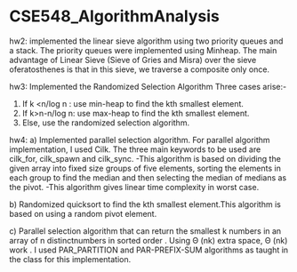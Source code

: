 # CSE548_AlgorithmAnalysis
hw2: implemented the linear sieve algorithm using two priority queues and a stack. The priority queues were implemented using Minheap.
The main advantage of Linear Sieve (Sieve of Gries and Misra) over the sieve oferatosthenes is that in this sieve, we traverse a composite only once.

hw3: Implemented the Randomized Selection Algorithm
Three cases arise:-
1) If k <n/log n : use min-heap to find the kth smallest element.
2) If k>n-n/log n: use max-heap to find the kth smallest element.
3) Else, use the randomized selection algorithm.

hw4:
a) Implemented parallel selection algorithm. For parallel algorithm implementation, I used Cilk. The three main keywords to be used are
   cilk_for, cilk_spawn and cilk_sync.
  -This algorithm is based on dividing the given array into fixed size groups of five elements, sorting the elements in each group to find    the median and then selecting the median of medians as the pivot.
  -This algorithm gives linear time complexity in worst case.

b) Randomized quicksort to find the kth smallest element.This algorithm is based on using a random pivot element.

c) Parallel selection algorithm that can return the smallest k numbers in an array of n distinctnumbers in sorted order .
   Using Θ (nk) extra space, Θ (nk) work .
   I used PAR_PARTITION and PAR-PREFIX-SUM algorithms as taught in the class for this implementation.

